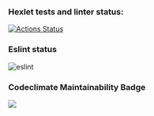 ### Hexlet tests and linter status:

[![Actions Status](https://github.com/maradondt/frontend-project-lvl1/workflows/hexlet-check/badge.svg)](https://github.com/maradondt/frontend-project-lvl1/actions)

### Eslint status
![eslint](https://github.com/maradondt/frontend-project-lvl1/workflows/Eslint/badge.svg)

### Codeclimate Maintainability Badge

<a href="https://codeclimate.com/github/codeclimate/codeclimate/maintainability"><img src="https://api.codeclimate.com/v1/badges/a99a88d28ad37a79dbf6/maintainability" /></a>
